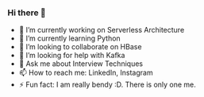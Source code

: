 ### Hi there 👋

- 🔭 I’m currently working on Serverless Architecture 
- 🌱 I’m currently learning Python
- 👯 I’m looking to collaborate on HBase
- 🤔 I’m looking for help with Kafka
- 💬 Ask me about Interview Techniques
- 📫 How to reach me: LinkedIn, Instagram
- ⚡ Fun fact: I am really bendy :D. There is only one me.

<!--
**PurpleState/PurpleState** is a ✨ _special_ ✨ repository because its `README.md` (this file) appears on your GitHub profile.

Here are some ideas to get you started:

- 🔭 I’m currently working on ...
- 🌱 I’m currently learning ...
- 👯 I’m looking to collaborate on ...
- 🤔 I’m looking for help with ...
- 💬 Ask me about ...
- 📫 How to reach me: ...
- 😄 Pronouns: ...
- ⚡ Fun fact: ...
-->
